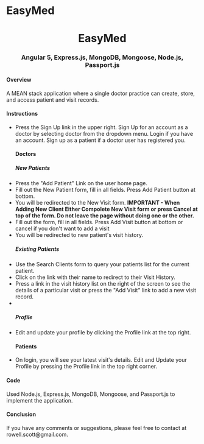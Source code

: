 # EasyMed

<h1 align="center">EasyMed</h1>
<h3 align="center">Angular 5, Express.js, MongoDB, Mongoose, Node.js, Passport.js</h3>

<h4>Overview </h4>
 <p> A MEAN stack application where a single doctor practice can create, store, and access patient and visit records.</p>
  
  <h4>Instructions</h4> 
  <ul>
  <li>Press the Sign Up link in the upper right. Sign Up for an account as a doctor by selecting doctor from the dropdown menu. Login if you have an account. Sign up as a patient if a doctor user has registered you.</li>
   
   <h4>Doctors</h4>
   <h5>New Patients</h5>
   <li>Press the "Add Patient" Link on the user home page.</li>
    <li>Fill out the New Patient form, fill in all fields. Press Add Patient button at bottom.</li>
    <li>You will be redirected to the New Visit form. <b>IMPORTANT - When Adding New Client Either Compolete New Visit form or press Cancel at top of the form. Do not leave the page without doing one or the other.</b></li> 
    <li>Fill out the form, fill in all fields. Press Add Visit button at bottom or cancel if you don't want to add a visit </li>
    <li>You will be redirected to new patient's visit history.</li>
    
   <h5>Existing Patients</h5>
    <li>Use the Search Clients form to query your patients list for the current patient.</li>
    <li>Click on the link with their name to redirect to their Visit History.</li>
    <li>Press a link in the visit history list on the right of the screen to see the details of a particular visit or press the "Add Visit" link to add a new visit record.</li>
    <li></li>
    
    
  <h5>Profile</h5>
     <li>Edit and update your profile by clicking the Profile link at the top right.</li>
  
  
  <h4>Patients</h4>
  <li>On login, you will see your latest visit's details. Edit and Update your Profile by pressing the Profile link in the top right corner.</li>
  </ul>
    <h4>Code </h4>
      <p>Used Node.js, Express.js, MongoDB, Mongoose, and Passport.js to implement the application.</p>
    <h4>Conclusion</h4>
      <p>If you have any comments or suggestions, please feel free to contact at rowell.scott@gmail.com.</p>
